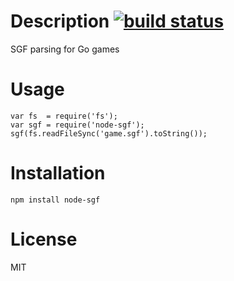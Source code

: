 # Description [![build status](https://secure.travis-ci.org/curious-attempt-bunny/node-sgf.png)](http://next.travis-ci.org/curious-attempt-bunny/node-sgf)

SGF parsing for Go games

# Usage

    var fs  = require('fs');
    var sgf = require('node-sgf');
    sgf(fs.readFileSync('game.sgf').toString());

# Installation

    npm install node-sgf

# License

MIT
